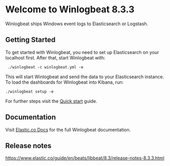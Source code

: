 # Welcome to Winlogbeat 8.3.3

Winlogbeat ships Windows event logs to Elasticsearch or Logstash.

## Getting Started

To get started with Winlogbeat, you need to set up Elasticsearch on
your localhost first. After that, start Winlogbeat with:

     ./winlogbeat -c winlogbeat.yml -e

This will start Winlogbeat and send the data to your Elasticsearch
instance. To load the dashboards for Winlogbeat into Kibana, run:

    ./winlogbeat setup -e

For further steps visit the
[Quick start](https://www.elastic.co/guide/en/beats/winlogbeat/8.3/winlogbeat-installation-configuration.html) guide.

## Documentation

Visit [Elastic.co Docs](https://www.elastic.co/guide/en/beats/winlogbeat/8.3/index.html)
for the full Winlogbeat documentation.

## Release notes

https://www.elastic.co/guide/en/beats/libbeat/8.3/release-notes-8.3.3.html
